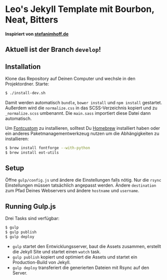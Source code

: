 # Leo's Jekyll Template mit Bourbon, Neat, Bitters
#### Inspiriert von [stefanimhoff.de](http://stefanimhoff.de/)

## Aktuell ist der Branch `develop`!

## Installation
Klone das Repository auf Deinen Computer und wechsle in den Projektordner. Starte:

```sh
$ ./install-dev.sh
```

Damit werden automatisch `bundle`, `bower install` und `npm install` gestartet. Außerdem wird die `normalize.css` in das SCSS-Verzeichnis kopiert und zu `_normalize.scss` umbenannt. Die `main.sass` importiert diese Datei dann automatisch.

Um [Fontcustom](http://fontcustom.com/) zu installieren, solltest Du [Homebrew](http://brew.sh/) installiert haben oder ein anderes Paketmanagementwerkzeug nutzen um die Abhängigkeiten zu installieren:

```sh
$ brew install fontforge --with-python
$ brew install eot-utils
```

## Setup

Öffne `gulp/config.js` und ändere die Einstellungen falls nötig. Nur die `rsync` Einstellungen müssen tatsächlich angepasst werden. Ändere `destination` zum Pfad Deines Webservers und ändere `hostname` und `username`.

## Running Gulp.js

Drei Tasks sind verfügbar:

```sh
$ gulp
$ gulp publish
$ gulp deploy
```

- `gulp` startet den Entwicklungsserver, baut die Assets zusammen, erstellt die Jekyll Site und startet einen `watch` task.
- `gulp publish` kopiert und optimiert die Assets und startet ein Production-Build von Jekyll.
- `gulp deploy` transferiert die generierten Dateien mit Rsync auf den Server.
